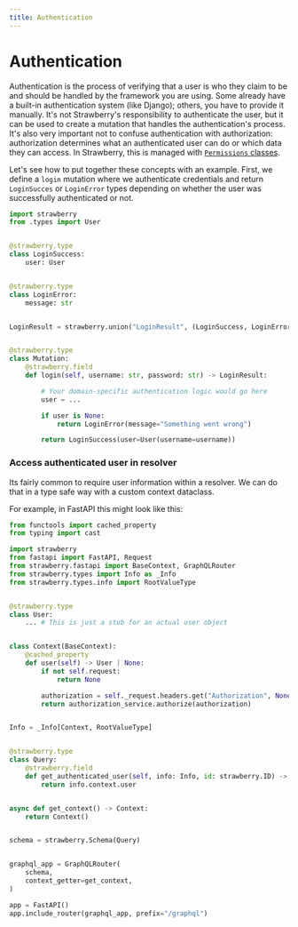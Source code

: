```yaml
---
title: Authentication
---
```


# Authentication

Authentication is the process of verifying that a user is who they claim to be and
should be handled by the framework you are using. Some already have a built-in
authentication system (like Django); others, you have to provide it manually. It's not
Strawberry's responsibility to authenticate the user, but it can be used to create a
mutation that handles the authentication's process. It's also very important not to
confuse authentication with authorization: authorization determines what an
authenticated user can do or which data they can access. In Strawberry, this is managed
with [`Permissions` classes](./permissions.md).

Let's see how to put together these concepts with an example. First, we define a
`login` mutation where we authenticate credentials and return `LoginSucces` or
`LoginError` types depending on whether the user was successfully authenticated or not.

```python
import strawberry
from .types import User


@strawberry.type
class LoginSuccess:
    user: User


@strawberry.type
class LoginError:
    message: str


LoginResult = strawberry.union("LoginResult", (LoginSuccess, LoginError))


@strawberry.type
class Mutation:
    @strawberry.field
    def login(self, username: str, password: str) -> LoginResult:

        # Your domain-specific authentication logic would go here
        user = ...

        if user is None:
            return LoginError(message="Something went wrong")

        return LoginSuccess(user=User(username=username))
```

### Access authenticated user in resolver

Its fairly common to require user information within a resolver. We can do that in a type safe way with a custom context dataclass.

For example, in FastAPI this might look like this:

```python
from functools import cached_property
from typing import cast

import strawberry
from fastapi import FastAPI, Request
from strawberry.fastapi import BaseContext, GraphQLRouter
from strawberry.types import Info as _Info
from strawberry.types.info import RootValueType


@strawberry.type
class User:
    ... # This is just a stub for an actual user object


class Context(BaseContext):
    @cached_property
    def user(self) -> User | None:
        if not self.request:
            return None

        authorization = self._request.headers.get("Authorization", None)
        return authorization_service.authorize(authorization)


Info = _Info[Context, RootValueType]


@strawberry.type
class Query:
    @strawberry.field
    def get_authenticated_user(self, info: Info, id: strawberry.ID) -> User:
        return info.context.user


async def get_context() -> Context:
    return Context()


schema = strawberry.Schema(Query)


graphql_app = GraphQLRouter(
    schema,
    context_getter=get_context,
)

app = FastAPI()
app.include_router(graphql_app, prefix="/graphql")

```
